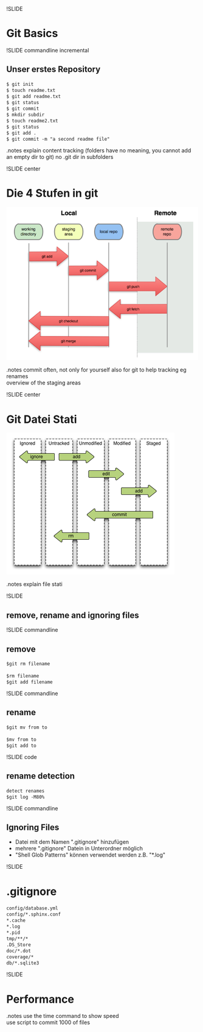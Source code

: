 !SLIDE
# Git Basics #

!SLIDE commandline incremental 
## Unser erstes Repository ##

    $ git init
    $ touch readme.txt
    $ git add readme.txt
    $ git status
    $ git commit 
    $ mkdir subdir 
    $ touch readme2.txt
    $ git status
    $ git add .
    $ git commit -m "a second readme file"

.notes explain content tracking (folders have no meaning, you cannot add an empty dir to git)  no .git dir in subfolders

!SLIDE center
# Die 4 Stufen in git #
![git_stages](git_stages.png)

.notes commit often, not only for yourself also for git to help tracking eg renames <br> overview of the staging areas

!SLIDE center
# Git Datei Stati #
 
![git_file_stati](git_file_stati.png)

.notes explain file stati

!SLIDE
## remove, rename and ignoring files ##

!SLIDE commandline
## remove ##
    $git rm filename
  
    $rm filename
    $git add filename


!SLIDE commandline
## rename 
    $git mv from to

    $mv from to
    $git add to

!SLIDE code
## rename detection      
    detect renames 
    $git log -M80%     

!SLIDE commandline
## Ignoring Files ##

* Datei mit dem Namen ".gitignore" hinzufügen
* mehrere ".gitignore" Datein in Unterordner möglich
* "Shell Glob Patterns" können verwendet werden z.B. "*.log"

!SLIDE
# .gitignore #

    config/database.yml
    config/*.sphinx.conf
    *.cache
    *.log
    *.pid
    tmp/**/*
    .DS_Store
    doc/*.dot
    coverage/*
    db/*.sqlite3


!SLIDE 
# Performance

.notes use the time command to show speed <br> use script to commit 1000 of files

